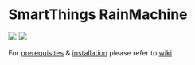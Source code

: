 SmartThings RainMachine
=======================

<a href="http://www.amazon.com/gp/product/B00FWYESVQ/ref=as_li_tl?ie=UTF8&camp=1789&creative=390957&creativeASIN=B00FWYESVQ&linkCode=as2&tag=githubcoderep-20&linkId=OJXHE5KG3FSYW5ZA"><img border="0" src="http://ws-na.amazon-adsystem.com/widgets/q?_encoding=UTF8&ASIN=B00FWYESVQ&Format=_SL110_&ID=AsinImage&MarketPlace=US&ServiceVersion=20070822&WS=1&tag=githubcoderep-20" ></a><img src="http://ir-na.amazon-adsystem.com/e/ir?t=githubcoderep-20&l=as2&o=1&a=B00FWYESVQ" width="1" height="1" border="0" alt="" style="border:none !important; margin:0px !important;" /> 
<a href="http://www.amazon.com/gp/product/B00CT5PNBU/ref=as_li_tl?ie=UTF8&camp=1789&creative=390957&creativeASIN=B00CT5PNBU&linkCode=as2&tag=githubcoderep-20&linkId=TMHCNV23OPPKUPDV"><img border="0" src="http://ws-na.amazon-adsystem.com/widgets/q?_encoding=UTF8&ASIN=B00CT5PNBU&Format=_SL110_&ID=AsinImage&MarketPlace=US&ServiceVersion=20070822&WS=1&tag=githubcoderep-20" ></a><img src="http://ir-na.amazon-adsystem.com/e/ir?t=githubcoderep-20&l=as2&o=1&a=B00CT5PNBU" width="1" height="1" border="0" alt="" style="border:none !important; margin:0px !important;" />

For [prerequisites](https://github.com/copy-ninja/SmartThings_RainMachine/wiki/Prerequisite) & [installation](https://github.com/copy-ninja/SmartThings_RainMachine/wiki/Installation)  please refer to [wiki]( https://github.com/copy-ninja/SmartThings_RainMachine/wiki)




 

